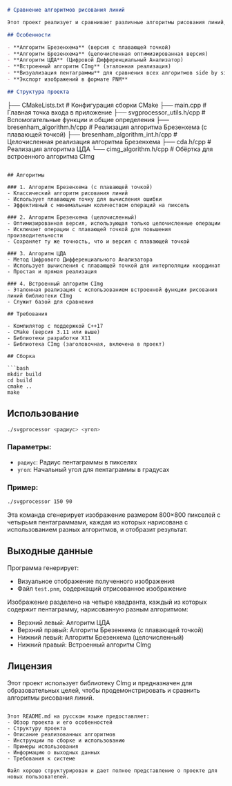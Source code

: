 ```markdown
# Сравнение алгоритмов рисования линий

Этот проект реализует и сравнивает различные алгоритмы рисования линий, отображая пентаграммы с использованием каждого метода. Реализация включает как версии алгоритма Брезенхема с плавающей точкой и целочисленную, так и алгоритм ЦДА (Цифровой Дифференциальный Анализатор) и встроенную функцию рисования линий библиотеки CImg.

## Особенности

- **Алгоритм Брезенхема** (версия с плавающей точкой)
- **Алгоритм Брезенхема** (целочисленная оптимизированная версия)
- **Алгоритм ЦДА** (Цифровой Дифференциальный Анализатор)
- **Встроенный алгоритм CImg** (эталонная реализация)
- **Визуализация пентаграммы** для сравнения всех алгоритмов side by side
- **Экспорт изображений в формате PNM**

## Структура проекта

```
├── CMakeLists.txt              # Конфигурация сборки CMake
├── main.cpp                    # Главная точка входа в приложение
├── svgprocessor_utils.h/cpp    # Вспомогательные функции и общие определения
├── bresenham_algorithm.h/cpp   # Реализация алгоритма Брезенхема (с плавающей точкой)
├── bresenham_algorithm_int.h/cpp # Целочисленная реализация алгоритма Брезенхема
├── cda.h/cpp                   # Реализация алгоритма ЦДА
└── cimg_algorithm.h/cpp        # Обёртка для встроенного алгоритма CImg
```

## Алгоритмы

### 1. Алгоритм Брезенхема (с плавающей точкой)
- Классический алгоритм рисования линий
- Использует плавающую точку для вычисления ошибки
- Эффективный с минимальным количеством операций на пиксель

### 2. Алгоритм Брезенхема (целочисленный)
- Оптимизированная версия, использующая только целочисленные операции
- Исключает операции с плавающей точкой для повышения производительности
- Сохраняет ту же точность, что и версия с плавающей точкой

### 3. Алгоритм ЦДА
- Метод Цифрового Дифференциального Анализатора
- Использует вычисления с плавающей точкой для интерполяции координат
- Простая и прямая реализация

### 4. Встроенный алгоритм CImg
- Эталонная реализация с использованием встроенной функции рисования линий библиотеки CImg
- Служит базой для сравнения

## Требования

- Компилятор с поддержкой C++17
- CMake (версия 3.11 или выше)
- Библиотеки разработки X11
- Библиотека CImg (заголовочная, включена в проект)

## Сборка

```bash
mkdir build
cd build
cmake ..
make
```

## Использование

```bash
./svgprocessor <радиус> <угол>
```

### Параметры:
- `радиус`: Радиус пентаграммы в пикселях
- `угол`: Начальный угол для пентаграммы в градусах

### Пример:
```bash
./svgprocessor 150 90
```

Эта команда сгенерирует изображение размером 800×800 пикселей с четырьмя пентаграммами, каждая из которых нарисована с использованием разных алгоритмов, и отобразит результат.

## Выходные данные

Программа генерирует:
- Визуальное отображение полученного изображения
- Файл `test.pnm`, содержащий отрисованное изображение

Изображение разделено на четыре квадранта, каждый из которых содержит пентаграмму, нарисованную разным алгоритмом:
- Верхний левый: Алгоритм ЦДА
- Верхний правый: Алгоритм Брезенхема (с плавающей точкой)
- Нижний левый: Алгоритм Брезенхема (целочисленный)
- Нижний правый: Встроенный алгоритм CImg

## Лицензия

Этот проект использует библиотеку CImg и предназначен для образовательных целей, чтобы продемонстрировать и сравнить алгоритмы рисования линий.
```

Этот README.md на русском языке предоставляет:
- Обзор проекта и его особенностей
- Структуру проекта
- Описание реализованных алгоритмов
- Инструкции по сборке и использованию
- Примеры использования
- Информацию о выходных данных
- Требования к системе

Файл хорошо структурирован и дает полное представление о проекте для новых пользователей.
